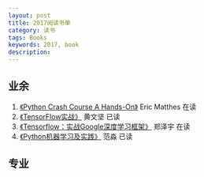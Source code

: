```yaml
---
layout: post
title: 2017阅读书单
category: 读书
tags: Books
keywords: 2017, book
description: 
---
```

## 业余
1. [《Python Crash Course A Hands-On》](https://book.douban.com/subject/26284937/) Eric Matthes 在读
2. [《TensorFlow实战》](https://book.douban.com/subject/26974266/) 黄文坚 已读
3. [《Tensorflow：实战Google深度学习框架》](https://book.douban.com/subject/26976457/) 郑泽宇 在读
4. [《Python机器学习及实践》](https://book.douban.com/subject/26886337/) 范淼 已读

## 专业

